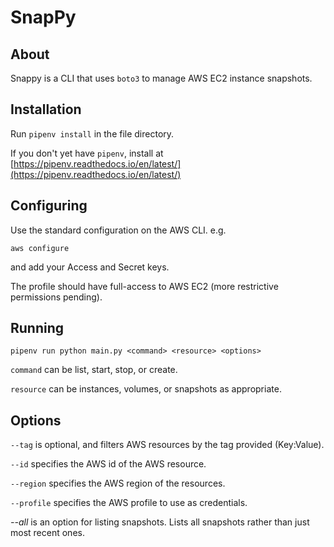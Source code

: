 # SnapPy

## About

Snappy is a CLI that uses `boto3` to manage AWS EC2 instance snapshots.

## Installation

Run `pipenv install` in the file directory.

If you don't yet have `pipenv`, install at [https://pipenv.readthedocs.io/en/latest/](https://pipenv.readthedocs.io/en/latest/)

## Configuring

Use the standard configuration on the AWS CLI. e.g.

`aws configure`

and add your Access and Secret keys.

The profile should have full-access to AWS EC2 (more restrictive permissions pending).

## Running

`pipenv run python main.py <command> <resource> <options>`

`command` can be list, start, stop, or create.

`resource` can be instances, volumes, or snapshots as appropriate.

## Options

`--tag` is optional, and filters AWS resources by the tag provided (Key:Value).

`--id` specifies the AWS id of the AWS resource.

`--region` specifies the AWS region of the resources.

`--profile` specifies the AWS profile to use as credentials.

*--all* is an option for listing snapshots. Lists all snapshots rather than just most recent ones.
